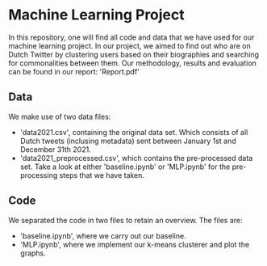 # Machine Learning Project
In this repository, one will find all code and data that we have used for our machine learning project.
In our project, we aimed to find out who are on Dutch Twitter by clustering users based on their biographies and searching for commonalities between them.
Our methodology, results and evaluation can be found in our report: 'Report.pdf'

## Data
We make use of two data files:
- 'data2021.csv', containing the original data set. Which consists of all Dutch tweets (inclusing metadata) sent between January 1st and December 31th 2021.
- 'data2021_preprocessed.csv', which contains the pre-processed data set. Take a look at either 'baseline.ipynb' or 'MLP.ipynb' for the pre-processing steps that we have taken.

## Code
We separated the code in two files to retain an overview. The files are:
- 'baseline.ipynb', where we carry out our baseline.
- 'MLP.ipynb', where we implement our k-means clusterer and plot the graphs.

